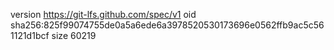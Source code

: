 version https://git-lfs.github.com/spec/v1
oid sha256:825f99074755de0a5a6ede6a3978520530173696e0562ffb9ac5c561121d1bcf
size 60219
